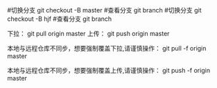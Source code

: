 #切换分支
git checkout -B master
#查看分支
git branch
#切换分支
git checkout -B hjf
#查看分支
git branch

下拉：
git pull origin master
上传：
git push origin master


本地与远程仓库不同步，想要强制覆盖下拉,请谨慎操作：
git pull -f origin master

本地与远程仓库不同步，想要强制覆盖上传,请谨慎操作：
git push -f origin master
